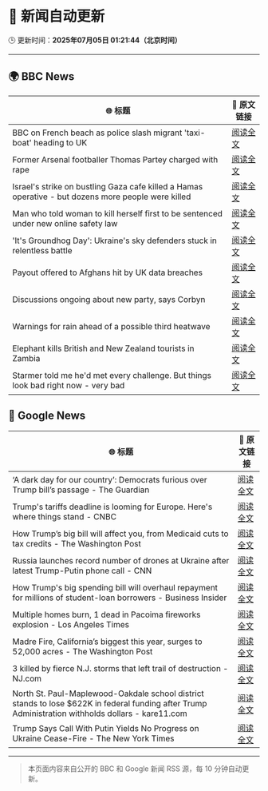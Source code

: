 # 🧠 新闻自动更新

🕒 更新时间：**2025年07月05日 01:21:44（北京时间）**

---

## 🌍 BBC News

| 🌐 标题 | 🔗 原文链接 |
|--------|-------------|
| BBC on French beach as police slash migrant 'taxi-boat' heading to UK | [阅读全文](https://www.bbc.com/news/articles/c5ygjjxjlplo) |
| Former Arsenal footballer Thomas Partey charged with rape | [阅读全文](https://www.bbc.com/news/articles/c39zr7y9ep3o) |
| Israel's strike on bustling Gaza cafe killed a Hamas operative - but dozens more people were killed | [阅读全文](https://www.bbc.com/news/articles/cgeqr73p8wyo) |
| Man who told woman to kill herself first to be sentenced under new online safety law | [阅读全文](https://www.bbc.com/news/articles/cpwqy40wxw1o) |
| 'It's Groundhog Day': Ukraine's sky defenders stuck in relentless battle | [阅读全文](https://www.bbc.com/news/articles/c4gkzgqe30yo) |
| Payout offered to Afghans hit by UK data breaches | [阅读全文](https://www.bbc.com/news/articles/c1k8ww1wrwyo) |
| Discussions ongoing about new party, says Corbyn | [阅读全文](https://www.bbc.com/news/articles/cy0wvkg492ro) |
| Warnings for rain ahead of a possible third heatwave | [阅读全文](https://www.bbc.com/weather/articles/ckgde440z59o) |
| Elephant kills British and New Zealand tourists in Zambia | [阅读全文](https://www.bbc.com/news/articles/cp86jkdn838o) |
| Starmer told me he'd met every challenge. But things look bad right now - very bad | [阅读全文](https://www.bbc.com/news/articles/ckg5dgr4mepo) |

## 📰 Google News

| 🌐 标题 | 🔗 原文链接 |
|--------|-------------|
| ‘A dark day for our country’: Democrats furious over Trump bill’s passage - The Guardian | [阅读全文](https://news.google.com/rss/articles/CBMid0FVX3lxTFBSLTMwcXNtY3JGdUVEdUhBLWFFckhNQzhzdWdNWVhnV0Y0X0I3dWVtbjhWeHp4RHFvNHJwcVNEWXNtYXk1Wk5ZNDY2OUZUTnVEWGwxTXR0dnNHQnJ6UWZBY1ZfMWY4VDV6TGxqMnJua1V2a1k1Q2VF?oc=5) |
| Trump's tariffs deadline is looming for Europe. Here's where things stand - CNBC | [阅读全文](https://news.google.com/rss/articles/CBMiqwFBVV95cUxQbGxPeFh1UUp3MGk1QzdvMHhfNUNBZ2FkVnNMUWw1ejl6YmVSUGFNanlRSGRkNW00Si1qQW1KNk50YUNXNkFkanNBM05rN0xMNFdpa05ISUEtUHVGNTFidnQxTVZ3MlpONko5UVlYODZIY1pXVG9ldVdLYXRZUGV2d0VPNDM1VG9kUGpVYmlrWXhGYW9VWXdpWUVmNVJzQ0dVd2hfVmIzSmRZa1HSAbABQVVfeXFMT29tck1iZXRxbVEyQ0g0bmFVOHg0ZFJaLUtacXRYbzdyTVZrcC1FZmpxMUxqa1o3M2JoMGNXWlRsajViNUY2VGRQTklOZEJwMVp3RTdNMEozUU9hWG1uaHBtLTBhOEpXdDVUZEN5d2hscTZZYVlGVC0zZGlGaW9OMFAtRUVZQUllZ1g3eVd2eWcwQWZWcy1COVpTZjdMbzFSQ0xfdmxKSXFGUkc1TlFObDU?oc=5) |
| How Trump’s big bill will affect you, from Medicaid cuts to tax credits - The Washington Post | [阅读全文](https://news.google.com/rss/articles/CBMimAFBVV95cUxNUHRpWGxNZl81OGJfU1M5MGhncFh2blZhTlZTX2ROVW82NHRpNzFIYWlJaWNRVks5Q2hMVnlzczg0R0lxWlNlb3dZbndFemVfRWJTUHVBcUlnanpDeEdXNmZ3UGtWcWtSWUZ6MThsX284TlFoT1NvdnpZcE8wTjRLR3dCOXFWSW5fbklqOTN4N1RmZXExYjFEdg?oc=5) |
| Russia launches record number of drones at Ukraine after latest Trump-Putin phone call - CNN | [阅读全文](https://news.google.com/rss/articles/CBMijgFBVV95cUxQbjh2aG1pOWNaeHg3dGxzZTFYNGdjS2E4d3NDbTZidlpPOWJyeXBjQWhBRHFDVjVTY2plVUNMY0RPVE5vdVdOVVNxTk82S2Vza0piUWVpWmZhWjhxSEpDWnZyZm8xQW84emxlZmE4MzJNd3hGOVNfX2VXeTdaMEtOOEJ4VXhfd0xFRVJnMERR0gGTAUFVX3lxTE13ZTB1MktkdHpXRVM2eU5KWVd0Q2MyWDJLM1JFMHNHNlpJeWk1a2trckJCN3Uzc2JqNzdyaEJFS1FJV0xvVEZUM0VxZllRTWtJTDhLZmlSUm0tUkJsUnVJbTFnQ3VLRGZUNDlyVDZ6VlpMV2IwZ3FVSXRXS2t0c3lDUFVXa3R0aW03UGR0NW1EQXNxcw?oc=5) |
| How Trump's big spending bill will overhaul repayment for millions of student-loan borrowers - Business Insider | [阅读全文](https://news.google.com/rss/articles/CBMisAFBVV95cUxQTGo1V21qY3g0c3VBUUxUN2NZYWxMblJ0bUpSWl9wREVsc0VJeDBjTjE2WmdDR3hvQW5IQW0xV3Zyd3ZvYUtmanZDaXRGTVNJY2R1ck1NS2txWDZtbDZQSU5mRERCdWJlYWxCZWk2NnJsbWRtUmIwMzFuVE1NcUlwOVdMR194cXFRQ2dvY19GMXY1emFHSmRLR2o0aW1VcFpta3RsZ1VZaGx5S2VQV2RoWg?oc=5) |
| Multiple homes burn, 1 dead in Pacoima fireworks explosion - Los Angeles Times | [阅读全文](https://news.google.com/rss/articles/CBMixgFBVV95cUxPLUlCMmcxbl9BZ2U4Mlp5bmhCelhkY0U5R25YcXQ0TFcwWGFaQmxReEM2Rzd5bEJ2aXJyVVc4eXdsLVdaS3E2a245WVZCTDdqTk02dmlzRG1JUFo4djRyWHM4Wl9OZ242bHpRUkpCbFYxQXg5ZGh4T3h6OHdGbUVWRXBDUWJmOU0yRldsbElWNExoM3pmcUFIOTFsVjhIRVZuY3oxWjZ4Rl9Mc2FGaDNrbmI0cFo5MHZnWjM0V3ZvQm54UFFXNUE?oc=5) |
| Madre Fire, California’s biggest this year, surges to 52,000 acres - The Washington Post | [阅读全文](https://news.google.com/rss/articles/CBMie0FVX3lxTFBYM3JHUi1ha3lNYXdYYVFsYUs0QTFfWHFZcnB6czRZOFE0RGwxdlRscGhSb2lDWTAyS20xb2xDY185WW50REt5dG1XY1k5dmVEbzNxSmVBZWdoRHFGTy0xRFc3S1g2bHhQNkdESW1QSGRDdGlwM190U1RqWQ?oc=5) |
| 3 killed by fierce N.J. storms that left trail of destruction - NJ.com | [阅读全文](https://news.google.com/rss/articles/CBMingFBVV95cUxOWlFaX1JSbm5EdmpzaGZVc25kRjJ2UjhPdFdoUzdvZ3Atd3JHa25KSWE1SU1STzdua0NuemNVaFcza2dwOU9VVm8xRXF1RFVvSl9aSkhzclc4SGtEblc0WXItMzVPNE9mUTBZMFFrOHBOTTl6M3FpV0FsTVl6S3c3bGhkUnpLS0RNVnpWeS1jZ2FHNF9sYlpRT1BWNEdPdw?oc=5) |
| North St. Paul-Maplewood-Oakdale school district stands to lose $622K in federal funding after Trump Administration withholds dollars - kare11.com | [阅读全文](https://news.google.com/rss/articles/CBMitAJBVV95cUxOX04talBRbHRkVjRFdjczLXQ0U2QxWEVJYzlZRHU5dG9xOFlGV1FkQWVUdWlYeU5jYmlERk1UOFRESnFCUUZmNDNydzFmNFBVbDk2dWlEV2V2M2xTRUlEZ0RtUlZhZERscjk5SVlBN2cxUVFCZjdJSGZpSWFLWHlTV0lEaERKcmZTRUdNazJhM2xxbjVRY2dqMnB1OHdBTk8yQUlUdFBkbmZlX1ZGUXlJQl84dWcyLXRfb2pTT041LWU3N01Ma0NMcjNwaGpPNUI1WjRTUmU2YWROdF9rRzlBaFJDY0NmekdFTzNmbTU3OXNWRndBZkJoT1N0UzdTRkl4aUowbU9YcFU5aHpWRVFkLU16TnJLOGxtNEtlVG5mcElxaUtLOG5ydmZRQk5aalpneXZjTA?oc=5) |
| Trump Says Call With Putin Yields No Progress on Ukraine Cease-Fire - The New York Times | [阅读全文](https://news.google.com/rss/articles/CBMiiAFBVV95cUxPQmJTNnNiNEVxUGNneFQ3LXhoRnBvZWlFRUNCR3RLamhxbHJNLWVEdVVrQkdWUXZfU0JQNnIyQ1FyNWlqbThIdGRSVVdzVVlkVzRVelhLV0R2MW5QS2xPaW9xMGNIZ3NFRkhVRFhhdGUyeW16MVBNUk9FbVVNbnRvakVocFNPQS0y?oc=5) |

---
> 本页面内容来自公开的 BBC 和 Google 新闻 RSS 源，每 10 分钟自动更新。